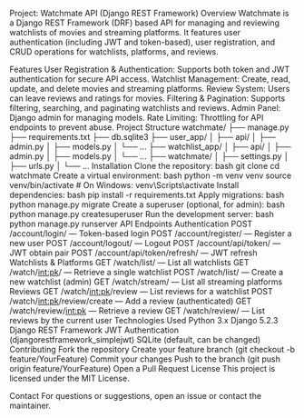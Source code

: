 Project: Watchmate API (Django REST Framework)
Overview
Watchmate is a Django REST Framework (DRF) based API for managing and reviewing watchlists of movies and streaming platforms. It features user authentication (including JWT and token-based), user registration, and CRUD operations for watchlists, platforms, and reviews.

Features
User Registration & Authentication: Supports both token and JWT authentication for secure API access.
Watchlist Management: Create, read, update, and delete movies and streaming platforms.
Review System: Users can leave reviews and ratings for movies.
Filtering & Pagination: Supports filtering, searching, and paginating watchlists and reviews.
Admin Panel: Django admin for managing models.
Rate Limiting: Throttling for API endpoints to prevent abuse.
Project Structure
watchmate/
├── manage.py
├── requirements.txt
├── db.sqlite3
├── user_app/
│   ├── api/
│   ├── admin.py
│   ├── models.py
│   └── ...
├── watchlist_app/
│   ├── api/
│   ├── admin.py
│   ├── models.py
│   └── ...
├── watchmate/
│   ├── settings.py
│   ├── urls.py
│   └── ...
Installation
Clone the repository:
bash
git clone <repo-url>
cd watchmate
Create a virtual environment:
bash
python -m venv venv
source venv/bin/activate  # On Windows: venv\Scripts\activate
Install dependencies:
bash
pip install -r requirements.txt
Apply migrations:
bash
python manage.py migrate
Create a superuser (optional, for admin):
bash
python manage.py createsuperuser
Run the development server:
bash
python manage.py runserver
API Endpoints
Authentication
POST /account/login/ — Token-based login
POST /account/register/ — Register a new user
POST /account/logout/ — Logout
POST /account/api/token/ — JWT obtain pair
POST /account/api/token/refresh/ — JWT refresh
Watchlists & Platforms
GET /watch/list/ — List all watchlists
GET /watch/<int:pk>/ — Retrieve a single watchlist
POST /watch/list/ — Create a new watchlist (admin)
GET /watch/stream/ — List all streaming platforms
Reviews
GET /watch/<int:pk>/review — List reviews for a watchlist
POST /watch/<int:pk>/review/create — Add a review (authenticated)
GET /watch/review/<int:pk> — Retrieve a review
GET /watch/review/ — List reviews by the current user
Technologies Used
Python 3.x
Django 5.2.3
Django REST Framework
JWT Authentication (djangorestframework_simplejwt)
SQLite (default, can be changed)
Contributing
Fork the repository
Create your feature branch (git checkout -b feature/YourFeature)
Commit your changes
Push to the branch (git push origin feature/YourFeature)
Open a Pull Request
License
This project is licensed under the MIT License.

Contact
For questions or suggestions, open an issue or contact the maintainer.